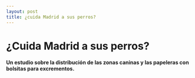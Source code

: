 ```yaml
---
layout: post
title: ¿cuida Madrid a sus perros?
---
```


# ¿Cuida Madrid a sus perros?

#### Un estudio sobre la distribución de las zonas caninas y las papeleras con bolsitas para excrementos.


